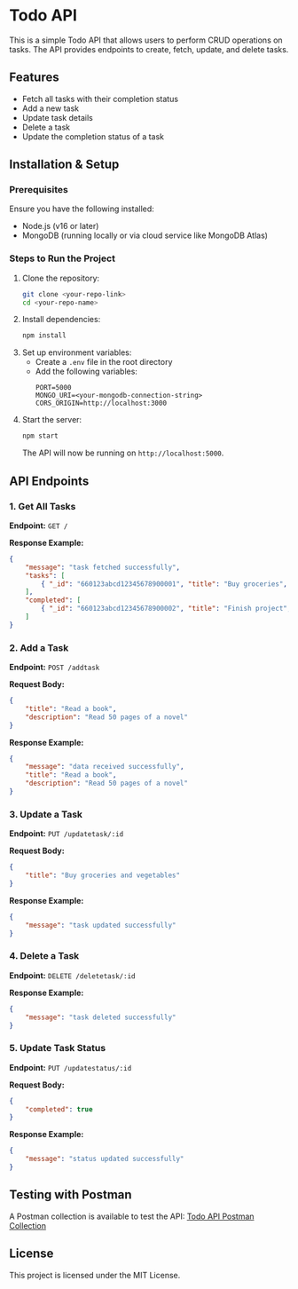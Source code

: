 # Todo API

This is a simple Todo API that allows users to perform CRUD operations on tasks. The API provides endpoints to create, fetch, update, and delete tasks.

## Features
- Fetch all tasks with their completion status
- Add a new task
- Update task details
- Delete a task
- Update the completion status of a task

## Installation & Setup

### Prerequisites
Ensure you have the following installed:
- Node.js (v16 or later)
- MongoDB (running locally or via cloud service like MongoDB Atlas)

### Steps to Run the Project
1. Clone the repository:
   ```sh
   git clone <your-repo-link>
   cd <your-repo-name>
   ```
2. Install dependencies:
   ```sh
   npm install
   ```
3. Set up environment variables:
   - Create a `.env` file in the root directory
   - Add the following variables:
     ```env
     PORT=5000
     MONGO_URI=<your-mongodb-connection-string>
     CORS_ORIGIN=http://localhost:3000
     ```
4. Start the server:
   ```sh
   npm start
   ```
   The API will now be running on `http://localhost:5000`.

## API Endpoints

### 1. Get All Tasks
**Endpoint:** `GET /`

**Response Example:**
```json
{
    "message": "task fetched successfully",
    "tasks": [
        { "_id": "660123abcd12345678900001", "title": "Buy groceries", "description": "Milk, eggs, bread", "completed": false }
    ],
    "completed": [
        { "_id": "660123abcd12345678900002", "title": "Finish project", "description": "Complete backend API", "completed": true }
    ]
}
```

### 2. Add a Task
**Endpoint:** `POST /addtask`

**Request Body:**
```json
{
    "title": "Read a book",
    "description": "Read 50 pages of a novel"
}
```
**Response Example:**
```json
{
    "message": "data received successfully",
    "title": "Read a book",
    "description": "Read 50 pages of a novel"
}
```

### 3. Update a Task
**Endpoint:** `PUT /updatetask/:id`

**Request Body:**
```json
{
    "title": "Buy groceries and vegetables"
}
```
**Response Example:**
```json
{
    "message": "task updated successfully"
}
```

### 4. Delete a Task
**Endpoint:** `DELETE /deletetask/:id`

**Response Example:**
```json
{
    "message": "task deleted successfully"
}
```

### 5. Update Task Status
**Endpoint:** `PUT /updatestatus/:id`

**Request Body:**
```json
{
    "completed": true
}
```
**Response Example:**
```json
{
    "message": "status updated successfully"
}
```

## Testing with Postman
A Postman collection is available to test the API:
[Todo API Postman Collection](https://todo-api-9982.postman.co/workspace/11325559-93f6-4962-a953-2d4c9cecdbce/collection/39236614-1f820219-0938-4e87-874a-4b3797f77057?action=share&source=collection_link&creator=39236614)

## License
This project is licensed under the MIT License.

